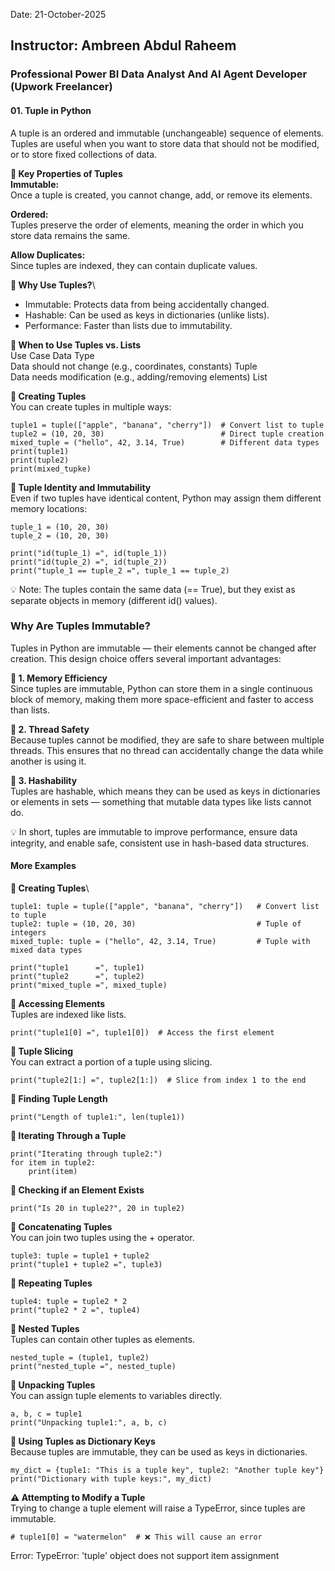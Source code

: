 Date: 21-October-2025

## Instructor: Ambreen Abdul Raheem
### Professional Power BI Data Analyst And AI Agent Developer (Upwork Freelancer)
#### 01. Tuple in Python
A tuple is an ordered and immutable (unchangeable) sequence of elements. Tuples are useful when you want to store data that should not be modified, or to store fixed collections of data.

**🔹 Key Properties of Tuples**\
**Immutable:**\
Once a tuple is created, you cannot change, add, or remove its elements.

**Ordered:**\
Tuples preserve the order of elements, meaning the order in which you store data remains the same.

**Allow Duplicates:**\
Since tuples are indexed, they can contain duplicate values.

**🔹 Why Use Tuples?**\
- Immutable: Protects data from being accidentally changed.
- Hashable: Can be used as keys in dictionaries (unlike lists).
- Performance: Faster than lists due to immutability.

**🔹 When to Use Tuples vs. Lists**\
Use Case	Data Type\
Data should not change (e.g., coordinates, constants)	Tuple\
Data needs modification (e.g., adding/removing elements)	List

**🔹 Creating Tuples**\
You can create tuples in multiple ways:
```
tuple1 = tuple(["apple", "banana", "cherry"])  # Convert list to tuple
tuple2 = (10, 20, 30)                          # Direct tuple creation
mixed_tuple = ("hello", 42, 3.14, True)        # Different data types
print(tuple1)
print(tuple2)
print(mixed_tupke)
```
**🔹 Tuple Identity and Immutability**\
Even if two tuples have identical content, Python may assign them different memory locations:
```
tuple_1 = (10, 20, 30)
tuple_2 = (10, 20, 30)

print("id(tuple_1) =", id(tuple_1))
print("id(tuple_2) =", id(tuple_2))
print("tuple_1 == tuple_2 =", tuple_1 == tuple_2)
```
💡 Note: The tuples contain the same data (== True), but they exist as separate objects in memory (different id() values).

### Why Are Tuples Immutable?
Tuples in Python are immutable — their elements cannot be changed after creation. This design choice offers several important advantages:

**🔹 1. Memory Efficiency**\
Since tuples are immutable, Python can store them in a single continuous block of memory, making them more space-efficient and faster to access than lists.

**🔹 2. Thread Safety**\
Because tuples cannot be modified, they are safe to share between multiple threads. This ensures that no thread can accidentally change the data while another is using it.

**🔹 3. Hashability**\
Tuples are hashable, which means they can be used as keys in dictionaries or elements in sets — something that mutable data types like lists cannot do.

💡 In short, tuples are immutable to improve performance, ensure data integrity, and enable safe, consistent use in hash-based data structures.

#### More Examples
**🔹 Creating Tuples**\
```
tuple1: tuple = tuple(["apple", "banana", "cherry"])   # Convert list to tuple
tuple2: tuple = (10, 20, 30)                           # Tuple of integers
mixed_tuple: tuple = ("hello", 42, 3.14, True)         # Tuple with mixed data types

print("tuple1      =", tuple1)
print("tuple2      =", tuple2)
print("mixed_tuple =", mixed_tuple)
```

**🔹 Accessing Elements**\
Tuples are indexed like lists.
```
print("tuple1[0] =", tuple1[0])  # Access the first element
```

**🔹 Tuple Slicing**\
You can extract a portion of a tuple using slicing.
```
print("tuple2[1:] =", tuple2[1:])  # Slice from index 1 to the end
```

**🔹 Finding Tuple Length**
```
print("Length of tuple1:", len(tuple1))
```

**🔹 Iterating Through a Tuple**
```
print("Iterating through tuple2:")
for item in tuple2:
    print(item)
```

**🔹 Checking if an Element Exists**
```
print("Is 20 in tuple2?", 20 in tuple2)
```

**🔹 Concatenating Tuples**\
You can join two tuples using the + operator.
```
tuple3: tuple = tuple1 + tuple2
print("tuple1 + tuple2 =", tuple3)
```

**🔹 Repeating Tuples**
```
tuple4: tuple = tuple2 * 2
print("tuple2 * 2 =", tuple4)
```

**🔹 Nested Tuples**\
Tuples can contain other tuples as elements.
```
nested_tuple = (tuple1, tuple2)
print("nested_tuple =", nested_tuple)
```

**🔹 Unpacking Tuples**\
You can assign tuple elements to variables directly.
```
a, b, c = tuple1
print("Unpacking tuple1:", a, b, c)
```

**🔹 Using Tuples as Dictionary Keys**\
Because tuples are immutable, they can be used as keys in dictionaries.
```
my_dict = {tuple1: "This is a tuple key", tuple2: "Another tuple key"}
print("Dictionary with tuple keys:", my_dict)
```

**⚠️ Attempting to Modify a Tuple**\
Trying to change a tuple element will raise a TypeError, since tuples are immutable.
```
# tuple1[0] = "watermelon"  # ❌ This will cause an error
```
Error:
TypeError: 'tuple' object does not support item assignment










